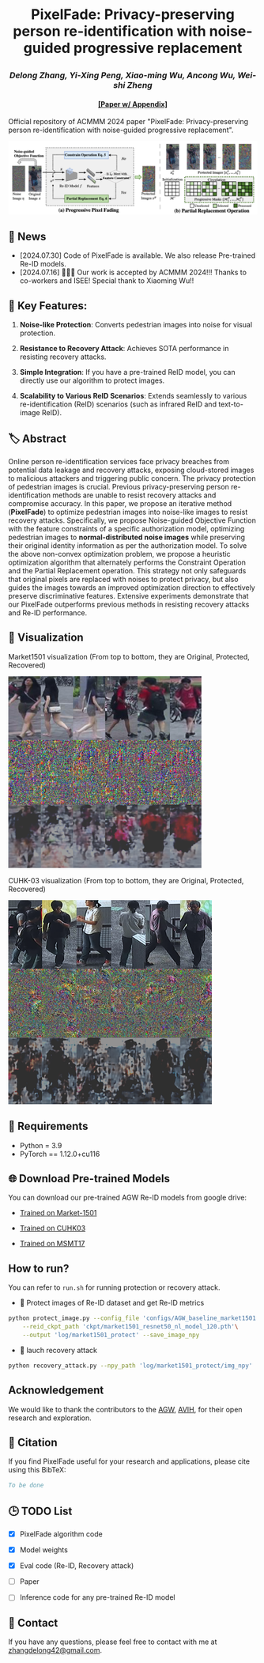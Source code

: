 # <p align="center">PixelFade: Privacy-preserving person re-identification with noise-guided progressive replacement</p>

### <p align="center">*Delong Zhang, Yi-Xing Peng, Xiao-ming Wu, Ancong Wu, Wei-shi Zheng*</p>

#### <p align="center">[[Paper w/ Appendix]]() </p>

Official repository of ACMMM 2024 paper "PixelFade: Privacy-preserving person re-identification with noise-guided progressive replacement".

  ![](./figures/Method.png)

## 💬 News
- [2024.07.30] Code of PixelFade is available. We also release Pre-trained Re-ID models.
- [2024.07.16] 🎊🥳🎉 Our work is accepted by ACMMM 2024!!! Thanks to co-workers and ISEE! Special thank to Xiaoming Wu!!


## 🚀 **Key Features:**

1. **Noise-like Protection**: Converts pedestrian images into noise for visual protection.

2. **Resistance to Recovery Attack**: Achieves SOTA performance in resisting recovery attacks.

3. **Simple Integration**: If you have a pre-trained ReID model, you can directly use our algorithm to protect images.

4. **Scalability to Various ReID Scenarios**: Extends seamlessly to various re-identification (ReID) scenarios (such as infrared ReID and text-to-image ReID).



## 🏷️ Abstract

Online person re-identification services face privacy breaches from potential data leakage and recovery attacks, exposing cloud-stored images to malicious attackers and triggering public concern. 
The privacy protection of pedestrian images is crucial.
Previous privacy-preserving person re-identification methods are unable to resist recovery attacks and compromise accuracy.
In this paper, we propose an iterative method (**PixelFade**) to optimize pedestrian images into noise-like images to resist recovery attacks.
Specifically, we propose Noise-guided Objective Function with the feature constraints of a specific authorization model, optimizing pedestrian images to **normal-distributed noise images** while preserving their original identity information as per the authorization model.
To solve the above non-convex optimization problem, we propose a heuristic optimization algorithm that alternately performs the Constraint Operation and the Partial Replacement operation.
This strategy not only safeguards that original pixels are replaced with noises to protect privacy, but also guides the images towards an improved optimization direction to effectively preserve discriminative features.
Extensive experiments demonstrate that our PixelFade outperforms previous methods in resisting recovery attacks and Re-ID performance.


## 👀 Visualization

 Market1501 visualization (From top to bottom, they are Original, Protected, Recovered)

  ![](./figures/market_visualization.png)

 CUHK-03 visualization (From top to bottom, they are Original, Protected, Recovered)

  ![](./figures/cuhk_visualization.png)


## 🔧 Requirements

- Python = 3.9
- PyTorch == 1.12.0+cu116



## 🌐 Download Pre-trained Models

You can download our pre-trained AGW Re-ID models from google drive:

- [Trained on Market-1501](https://drive.google.com/file/d/1cJ-LnGGpEckdUNElH8I6IsBibUV_ixup/view?usp=drive_link)

- [Trained on CUHK03](https://drive.google.com/file/d/1GMDPjm2019zFSibUicsF1AEkCQiIAmqq/view?usp=drive_link)

- [Trained on MSMT17](https://drive.google.com/file/d/1zZXwgJ8BuRMjqimY7mqli-tFlX9GgO6M/view?usp=drive_link)

## How to run?
You can refer to `run.sh` for running protection or recovery attack.

-  🔐 Protect images of Re-ID dataset and get Re-ID metrics

```sh
python protect_image.py --config_file 'configs/AGW_baseline_market1501.yml'\
    --reid_ckpt_path 'ckpt/market1501_resnet50_nl_model_120.pth'\
    --output 'log/market1501_protect' --save_image_npy
```

- 👿 lauch recovery attack

```sh
python recovery_attack.py --npy_path 'log/market1501_protect/img_npy' 
```


## Acknowledgement
We would like to thank the contributors to the [AGW](https://github.com/mangye16/ReID-Survey), [AVIH](https://github.com/suzhigangssz/AVIH), for their open research and exploration.


## 📝 Citation

If you find PixelFade useful for your research and applications, please cite using this BibTeX:

```bibtex
To be done
```


## 🕒 TODO List

- [x] PixelFade algorithm code
- [x] Model weights
- [x] Eval code (Re-ID, Recovery attack)
- [ ] Paper
- [ ] Inference code for any pre-trained Re-ID model


## 📨 Contact
If you have any questions, please feel free to contact with me at zhangdelong42@gmail.com.
